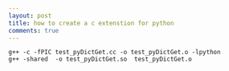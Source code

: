 ```yaml
---
layout: post
title: how to create a c extenstion for python
comments: true
---
```



    g++ -c -fPIC test_pyDictGet.cc -o test_pyDictGet.o -lpython
    g++ -shared  -o test_pyDictGet.so  test_pyDictGet.o  


